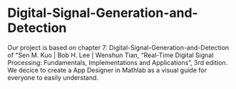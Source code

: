 # Digital-Signal-Generation-and-Detection
Our project is based on chapter 7: Digital-Signal-Generation-and-Detection of "Sen M. Kuo | Bob H. Lee | Wenshun Tian, “Real-Time Digital Signal Processing: Fundamentals, Implementations and Applications”, 3rd edition.
We decice to create a App Designer in Mathlab as a visual guide for everyone to easily understand.
